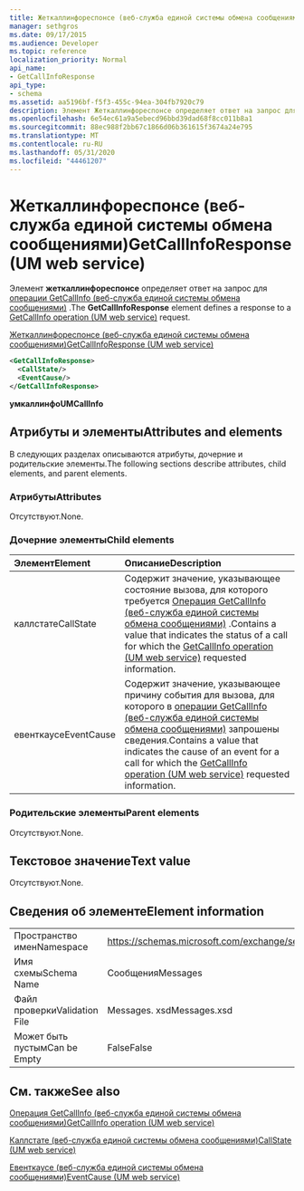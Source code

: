 ```yaml
---
title: Жеткаллинфореспонсе (веб-служба единой системы обмена сообщениями)
manager: sethgros
ms.date: 09/17/2015
ms.audience: Developer
ms.topic: reference
localization_priority: Normal
api_name:
- GetCallInfoResponse
api_type:
- schema
ms.assetid: aa5196bf-f5f3-455c-94ea-304fb7920c79
description: Элемент Жеткаллинфореспонсе определяет ответ на запрос для операции GetCallInfo (веб-служба единой системы обмена сообщениями).
ms.openlocfilehash: 6e54ec61a9a5ebecd96bbd39dad68f8cc011b8a1
ms.sourcegitcommit: 88ec988f2bb67c1866d06b361615f3674a24e795
ms.translationtype: MT
ms.contentlocale: ru-RU
ms.lasthandoff: 05/31/2020
ms.locfileid: "44461207"
---
```

# <a name="getcallinforesponse-um-web-service"></a><span data-ttu-id="183cc-103">Жеткаллинфореспонсе (веб-служба единой системы обмена сообщениями)</span><span class="sxs-lookup"><span data-stu-id="183cc-103">GetCallInfoResponse (UM web service)</span></span>

<span data-ttu-id="183cc-104">Элемент **жеткаллинфореспонсе** определяет ответ на запрос для [операции GetCallInfo (веб-служба единой системы обмена сообщениями)](getcallinfo-operation-um-web-service.md) .</span><span class="sxs-lookup"><span data-stu-id="183cc-104">The **GetCallInfoResponse** element defines a response to a [GetCallInfo operation (UM web service)](getcallinfo-operation-um-web-service.md) request.</span></span> 
  
[<span data-ttu-id="183cc-105">Жеткаллинфореспонсе (веб-служба единой системы обмена сообщениями)</span><span class="sxs-lookup"><span data-stu-id="183cc-105">GetCallInfoResponse (UM web service)</span></span>](getcallinforesponse-um-web-service.md)
  
```xml
<GetCallInfoResponse>
  <CallState/>
  <EventCause/>
</GetCallInfoResponse>
```

 <span data-ttu-id="183cc-106">**умкаллинфо**</span><span class="sxs-lookup"><span data-stu-id="183cc-106">**UMCallInfo**</span></span>
## <a name="attributes-and-elements"></a><span data-ttu-id="183cc-107">Атрибуты и элементы</span><span class="sxs-lookup"><span data-stu-id="183cc-107">Attributes and elements</span></span>

<span data-ttu-id="183cc-108">В следующих разделах описываются атрибуты, дочерние и родительские элементы.</span><span class="sxs-lookup"><span data-stu-id="183cc-108">The following sections describe attributes, child elements, and parent elements.</span></span>
  
### <a name="attributes"></a><span data-ttu-id="183cc-109">Атрибуты</span><span class="sxs-lookup"><span data-stu-id="183cc-109">Attributes</span></span>

<span data-ttu-id="183cc-110">Отсутствуют.</span><span class="sxs-lookup"><span data-stu-id="183cc-110">None.</span></span>
  
### <a name="child-elements"></a><span data-ttu-id="183cc-111">Дочерние элементы</span><span class="sxs-lookup"><span data-stu-id="183cc-111">Child elements</span></span>

|<span data-ttu-id="183cc-112">**Элемент**</span><span class="sxs-lookup"><span data-stu-id="183cc-112">**Element**</span></span>|<span data-ttu-id="183cc-113">**Описание**</span><span class="sxs-lookup"><span data-stu-id="183cc-113">**Description**</span></span>|
|:-----|:-----|
|<span data-ttu-id="183cc-114">каллстате</span><span class="sxs-lookup"><span data-stu-id="183cc-114">CallState</span></span>  <br/> |<span data-ttu-id="183cc-115">Содержит значение, указывающее состояние вызова, для которого требуется [Операция GetCallInfo (веб-служба единой системы обмена сообщениями)](getcallinfo-operation-um-web-service.md) .</span><span class="sxs-lookup"><span data-stu-id="183cc-115">Contains a value that indicates the status of a call for which the [GetCallInfo operation (UM web service)](getcallinfo-operation-um-web-service.md) requested information.</span></span>  <br/> |
|<span data-ttu-id="183cc-116">евенткаусе</span><span class="sxs-lookup"><span data-stu-id="183cc-116">EventCause</span></span>  <br/> |<span data-ttu-id="183cc-117">Содержит значение, указывающее причину события для вызова, для которого в [операции GetCallInfo (веб-служба единой системы обмена сообщениями)](getcallinfo-operation-um-web-service.md) запрошены сведения.</span><span class="sxs-lookup"><span data-stu-id="183cc-117">Contains a value that indicates the cause of an event for a call for which the [GetCallInfo operation (UM web service)](getcallinfo-operation-um-web-service.md) requested information.</span></span>  <br/> |
   
### <a name="parent-elements"></a><span data-ttu-id="183cc-118">Родительские элементы</span><span class="sxs-lookup"><span data-stu-id="183cc-118">Parent elements</span></span>

<span data-ttu-id="183cc-119">Отсутствуют.</span><span class="sxs-lookup"><span data-stu-id="183cc-119">None.</span></span>
  
## <a name="text-value"></a><span data-ttu-id="183cc-120">Текстовое значение</span><span class="sxs-lookup"><span data-stu-id="183cc-120">Text value</span></span>

<span data-ttu-id="183cc-121">Отсутствуют.</span><span class="sxs-lookup"><span data-stu-id="183cc-121">None.</span></span>
  
## <a name="element-information"></a><span data-ttu-id="183cc-122">Сведения об элементе</span><span class="sxs-lookup"><span data-stu-id="183cc-122">Element information</span></span>

|||
|:-----|:-----|
|<span data-ttu-id="183cc-123">Пространство имен</span><span class="sxs-lookup"><span data-stu-id="183cc-123">Namespace</span></span>  <br/> |https://schemas.microsoft.com/exchange/services/2006/messages  <br/> |
|<span data-ttu-id="183cc-124">Имя схемы</span><span class="sxs-lookup"><span data-stu-id="183cc-124">Schema Name</span></span>  <br/> |<span data-ttu-id="183cc-125">Сообщения</span><span class="sxs-lookup"><span data-stu-id="183cc-125">Messages</span></span>  <br/> |
|<span data-ttu-id="183cc-126">Файл проверки</span><span class="sxs-lookup"><span data-stu-id="183cc-126">Validation File</span></span>  <br/> |<span data-ttu-id="183cc-127">Messages. xsd</span><span class="sxs-lookup"><span data-stu-id="183cc-127">Messages.xsd</span></span>  <br/> |
|<span data-ttu-id="183cc-128">Может быть пустым</span><span class="sxs-lookup"><span data-stu-id="183cc-128">Can be Empty</span></span>  <br/> |<span data-ttu-id="183cc-129">False</span><span class="sxs-lookup"><span data-stu-id="183cc-129">False</span></span>  <br/> |
   
## <a name="see-also"></a><span data-ttu-id="183cc-130">См. также</span><span class="sxs-lookup"><span data-stu-id="183cc-130">See also</span></span>



[<span data-ttu-id="183cc-131">Операция GetCallInfo (веб-служба единой системы обмена сообщениями)</span><span class="sxs-lookup"><span data-stu-id="183cc-131">GetCallInfo operation (UM web service)</span></span>](getcallinfo-operation-um-web-service.md)
  
[<span data-ttu-id="183cc-132">Каллстате (веб-служба единой системы обмена сообщениями)</span><span class="sxs-lookup"><span data-stu-id="183cc-132">CallState (UM web service)</span></span>](callstate-um-web-service.md)
  
[<span data-ttu-id="183cc-133">Евенткаусе (веб-служба единой системы обмена сообщениями)</span><span class="sxs-lookup"><span data-stu-id="183cc-133">EventCause (UM web service)</span></span>](eventcause-um-web-service.md)

